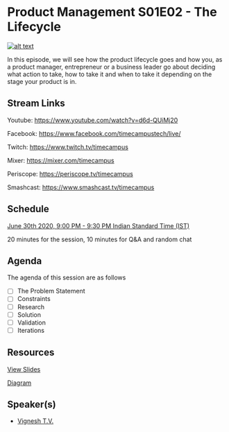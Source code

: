 # Product Management S01E02 - The Lifecycle

[![alt text](MF-S01E03.png "Watch/Subscribe to the video")](https://www.youtube.com/watch?v=d6d-QUiMj20)

In this episode, we will see how the product lifecycle goes and how you, as a product manager, entrepreneur or a business leader go about deciding what action to take, how to take it and when to take it depending on the stage your product is in.

## Stream Links

Youtube: https://www.youtube.com/watch?v=d6d-QUiMj20

Facebook: https://www.facebook.com/timecampustech/live/

Twitch: https://www.twitch.tv/timecampus

Mixer: https://mixer.com/timecampus

Periscope: https://periscope.tv/timecampus

Smashcast: https://www.smashcast.tv/timecampus

## Schedule

[June 30th 2020, 9:00 PM - 9:30 PM Indian Standard Time (IST)](https://calendar.google.com/event?action=TEMPLATE&tmeid=MmNrY2x1bnZjOXEwOHExNnNndGZwODBhOWFfMjAyMDA2MzBUMTUzMDAwWiB0aW1lY2FtcHVzLmNvbV8zaHE0cHRrczBsZTJybmQwajAxbzYwMTRhZ0Bn&tmsrc=timecampus.com_3hq4ptks0le2rnd0j01o6014ag%40group.calendar.google.com)

20 minutes for the session, 10 minutes for Q&A and random chat

## Agenda

The agenda of this session are as follows

- [ ] The Problem Statement
- [ ] Constraints
- [ ] Research
- [ ] Solution
- [ ] Validation
- [ ] Iterations

## Resources

[View Slides](https://docs.google.com/presentation/d/1YxXl3XR-Y8u589RGOVKklxroSFhe0cjN4RFkLBRuZdg/edit?usp=sharing)

[Diagram](https://drive.google.com/file/d/1p9KAORvJbKfA7I_qgw-PBDXPBUTb1Gw8/view?usp=sharing)

## Speaker(s)

- [Vignesh T.V.](http://tvvignesh.com/)